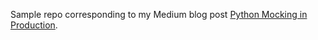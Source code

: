 Sample repo corresponding to my Medium blog post [Python Mocking in Production](https://medium.com/p/1924953c8a14/).